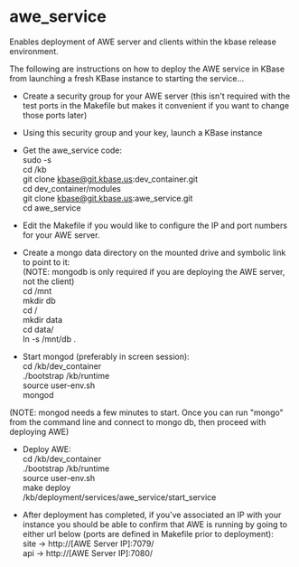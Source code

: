 awe_service
===========
Enables deployment of AWE server and clients within the kbase release environment.

The following are instructions on how to deploy the AWE service in KBase from launching a fresh KBase instance to starting the service...

- Create a security group for your AWE server (this isn't required with the test ports in the Makefile but makes it convenient if you want to change those ports later)<br />
- Using this security group and your key, launch a KBase instance
- Get the awe_service code:<br />
sudo -s<br />
cd /kb<br />
git clone kbase@git.kbase.us:dev_container.git<br />
cd dev_container/modules<br />
git clone kbase@git.kbase.us:awe_service.git<br />
cd awe_service<br />

- Edit the Makefile if you would like to configure the IP and port numbers for your AWE server.

- Create a mongo data directory on the mounted drive and symbolic link to point to it:<br />
(NOTE: mongodb is only required if you are deploying the AWE server, not the client)<br />
cd /mnt<br />
mkdir db<br />
cd /<br />
mkdir data<br />
cd data/<br />
ln -s /mnt/db .<br />

- Start mongod (preferably in screen session):<br />
cd /kb/dev_container<br />
./bootstrap /kb/runtime<br />
source user-env.sh<br />
mongod<br />

(NOTE: mongod needs a few minutes to start.  Once you can run "mongo" from the command line and connect to mongo db, then proceed with deploying AWE)
- Deploy AWE:<br />
cd /kb/dev_container<br />
./bootstrap /kb/runtime<br />
source user-env.sh<br />
make deploy<br />
/kb/deployment/services/awe_service/start_service

- After deployment has completed, if you've associated an IP with your instance you should be able to confirm that AWE is running by going to either url below (ports are defined in Makefile prior to deployment):<br />
site ->  http://[AWE Server IP]:7079/<br />
api  ->  http://[AWE Server IP]:7080/<br />
